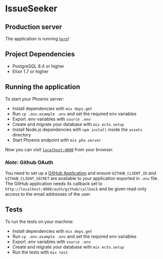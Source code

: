 # IssueSeeker

## Production server

The application is running [`here`](https://issue-seeker.herokuapp.com/)! 

## Project Dependencies

* PostgreSQL 8.4 or higher
* Elixir 1.7 or higher

## Running the application

To start your Phoenix server:

  * Install dependencies with `mix deps.get`
  * Run `cp .env.example .env` and set the required env variables
  * Export .env variables with `source .env`
  * Create and migrate your database with `mix ecto.setup`
  * Install Node.js dependencies with `npm install` inside the `assets` directory
  * Start Phoenix endpoint with `mix phx.server`

Now you can visit [`localhost:4000`](http://localhost:4000) from your browser.

### _Note_: Github OAuth

You need to set up a [GitHub Application](https://developer.github.com/) and ensure `GITHUB_CLIENT_ID` and `GITHUB_CLIENT_SECRET` are available to your application exported in `.env` file. The GitHub application needs its callback set to `http://localhost:4000/auth/github/callback` and be given read-only access to the email addresses of the user.

## Tests

To run the tests on your machine:

  * Install dependencies with `mix deps.get`
  * Run `cp .env.example .env` and set the required env variables
  * Export .env variables with `source .env`
  * Create and migrate your database with `mix ecto.setup`
  * Run the tests with `mix test`
